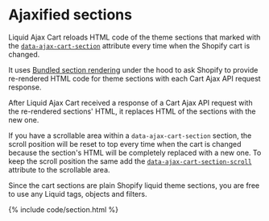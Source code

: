# Ajaxified sections

Liquid Ajax Cart reloads HTML code of the theme sections that marked with the [`data-ajax-cart-section`](/reference/data-ajax-cart-section/) attribute every time when the Shopify cart is changed. 

It uses [Bundled section rendering](https://shopify.dev/api/ajax/reference/cart#bundled-section-rendering) under the hood to ask Shopify to provide re-rendered HTML code for theme sections with each Cart Ajax API request response.

After Liquid Ajax Cart received a response of a Cart Ajax API request with the re-rendered sections' HTML, it replaces HTML of the sections with the new one.

If you have a scrollable area within a `data-ajax-cart-section` section, the scroll position will be reset to top every time when the cart is changed because the section's HTML will be completely replaced with a new one. To keep the scroll position the same add the [`data-ajax-cart-section-scroll`](/reference/data-ajax-cart-section-scroll/) attribute to the scrollable area.

Since the cart sections are plain Shopify liquid theme sections, you are free to use any Liquid tags, objects and filters.

{% include code/section.html %}
